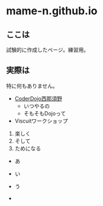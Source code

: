 # mame-n.github.io
## ここは
試験的に作成したページ。練習用。
## 実際は
特に何もありません。

* [CoderDojo西那須野](/docs/coderdojo/)
  * いつやるの
  * そもそもDojoって
* Viscuitワークショップ

1. 楽しく
  1. そして
3. ためになる

- あ


- い
- う
- 
